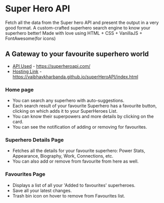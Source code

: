 # Super Hero API 
Fetch all the data from the Super hero API and present the output in a very good format.
A custom-crafted superhero search engine to know your superhero better! Made with love using HTML + CSS + VanillaJS + FontAwesome(for icons)

## A Gateway to your favourite superhero world

   * [API Used](https://superheroapi.com/) - https://superheroapi.com/
   * [Hosting Link](https://vaibhavkharbanda.github.io/superHeroAPI/index.html) - https://vaibhavkharbanda.github.io/superHeroAPI/index.html
    
    
  ### Home page
   * You can search any superhero with auto-suggestions.
   * Each search result of your favourite Superhero has a favourite button, clicking on which adds it to your SuperHeroes List.
   * You can know their superpowers and more details by clicking on the card.
   * You can see the notification of adding or removing for favourites.

  ### Superhero Details Page
   * Fetches all the details for your favourite superhero: Power Stats, Appearance, Biography, Work, Connections, etc.
   * You can also add or remove from favourite from here as well.
  
  ### Favourites Page
   * Displays a list of all your 'Added to favourites' superheroes.
   * Save all your latest changes.
   * Trash bin icon on hover to remove from Favourites list.
    
